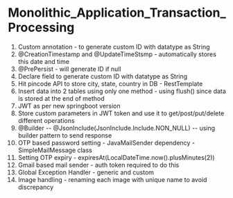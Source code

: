 # Monolithic_Application_Transaction_Processing

1. Custom annotation - to generate custom ID with datatype as String
2. @CreationTimestamp and @UpdateTimeStsmp - automatically stores this date and time
3. @PrePersist - will generate ID if null
4. Declare field to generate custom ID with datatype as String
5. Hit pincode API to store city, state, country in DB - RestTemplate
6. Insert data into 2 tables using only one method - using flush() since data is stored at the end of method
7. JWT as per new springboot version
8. Store custom parameters in JWT token and use it to get/post/put/delete different operations
9. @Builder -- @JsonInclude(JsonInclude.Include.NON_NULL) -- using builder pattern to send response
10. OTP based password setting - JavaMailSender dependency - SimpleMailMessage class
11. Setting OTP expiry - expiresAt(LocalDateTime.now().plusMinutes(2))
12. Gmail based mail sender - auth token required to do this
13. Global Exception Handler - generic and custom
14. Image handling - renaming each image with unique name to avoid discrepancy
